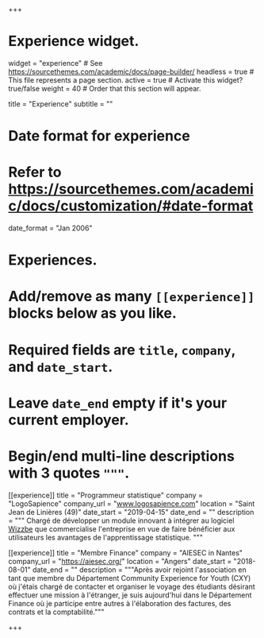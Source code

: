 ﻿+++
# Experience widget.
widget = "experience"  # See https://sourcethemes.com/academic/docs/page-builder/
headless = true  # This file represents a page section.
active = true  # Activate this widget? true/false
weight = 40  # Order that this section will appear.

title = "Experience"
subtitle = ""

# Date format for experience
#   Refer to https://sourcethemes.com/academic/docs/customization/#date-format
date_format = "Jan 2006"

# Experiences.
#   Add/remove as many `[[experience]]` blocks below as you like.
#   Required fields are `title`, `company`, and `date_start`.
#   Leave `date_end` empty if it's your current employer.
#   Begin/end multi-line descriptions with 3 quotes `"""`.
[[experience]]
  title = "Programmeur statistique"
  company = "LogoSapience"
  company_url = "www.logosapience.com"
  location = "Saint Jean de Linières (49)"
  date_start = "2019-04-15"
  date_end = ""
  description = """
  Chargé de développer un module innovant à intégrer au logiciel [Wizzbe](http://www.wizzbe.fr) que commercialise l'entreprise en vue de faire bénéficier aux utilisateurs les avantages de l'apprentissage statistique.
  """

[[experience]]
  title = "Membre Finance"
  company = "AIESEC in Nantes"
  company_url = "https://aiesec.org/"
  location = "Angers"
  date_start = "2018-08-01"
  date_end = ""
  description = """Après avoir rejoint l'association en tant que membre du Département Community Experience for Youth (CXY) où j'étais chargé de contacter et organiser le voyage des étudiants désirant effectuer une mission à l'étranger, je suis aujourd'hui dans le Département Finance où je participe entre autres à l'élaboration des factures, des contrats et la comptabilité."""

+++
